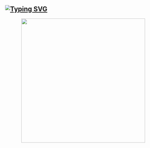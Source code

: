 ## [![Typing SVG](https://readme-typing-svg.herokuapp.com?color=6B5DF7&size=75&width=1050&height=200&lines=Hey+We+Are+Team+SDBOTs)](https://t.me/SDBOTs_Inifinity) 

<p align="center"><a href="https://t.me/SDBOTs_Inifinity"><img src="https://telegra.ph/file/99fe6d93392c577a1e8e6.png" width="400"></a></p>
<p align="center">


